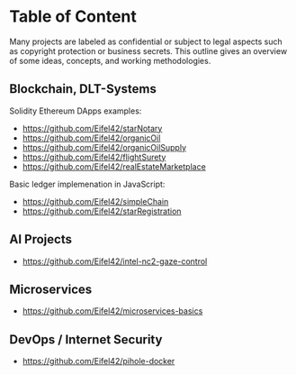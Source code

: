 # Table of Content

Many projects are labeled as confidential or subject to legal aspects such as copyright protection or business secrets. This outline gives an overview of some ideas, concepts, and working methodologies.

## Blockchain, DLT-Systems

Solidity Ethereum DApps examples:
- https://github.com/Eifel42/starNotary
- https://github.com/Eifel42/organicOil
- https://github.com/Eifel42/organicOilSupply
- https://github.com/Eifel42/flightSurety
- https://github.com/Eifel42/realEstateMarketplace

Basic ledger implemenation in JavaScript:
- https://github.com/Eifel42/simpleChain
- https://github.com/Eifel42/starRegistration

## AI Projects
- https://github.com/Eifel42/intel-nc2-gaze-control

## Microservices
- https://github.com/Eifel42/microservices-basics

## DevOps / Internet Security
- https://github.com/Eifel42/pihole-docker
